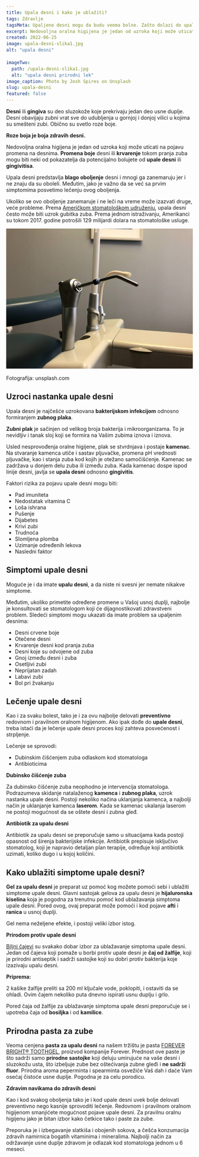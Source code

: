 ```yaml
---
title: Upala desni i kako je ublažiti?
tags: Zdravlje
tagsMeta: Upaljene desni mogu da budu veoma bolne. Zašto dolazi do upale, kako se leči i kako možemo da je sprečimo.
excerpt: Nedovoljna oralna higijena je jedan od uzroka koji može uticati na pojavu promena na desnima.
created: 2022-06-25
image: upala-desni-slika1.jpg
alt: "upala desni"

imageTwo:
  path: /upala-desni-slika1.jpg
  alt: "upala desni prirodni lek"
image_caption: Photo by Josh Spires on Unsplash
slug: upala-desni
featured: false
---
```


<div class="container max-width-adaptive-sm">
	<div class="text-component line-height-lg v-space-md">

**Desni** ili **gingiva** su deo sluzokože koje prekrivaju jedan deo usne duplje. Desni obavijaju zubni vrat sve do udubljenja u gornjoj i donjoj vilici u kojima su smešteni zubi. Obično su svetlo roze boje.

**Roze boja je boja zdravih desni.**

Nedovoljna oralna higijena je jedan od uzroka koji može uticati na pojavu promena na desnima. **Promena boje** desni ili **krvarenje** tokom pranja zuba mogu biti neki od pokazatelja da potencijalno bolujete od **upale desni** ili **gingivitisa**.

Upala desni predstavlja **blago oboljenje** desni i mnogi ga zanemaruju jer i ne znaju da su oboleli. Međutim, jako je važno da se već sa prvim simptomima posvetimo lečenju ovog oboljenja.

Ukoliko se ovo oboljenje zanemaruje i ne leči na vreme može izazvati druge, veće probleme. Prema [Američkom stomatološkom udruženju](https://www.healthline.com/health/gingivitis#types-of-infections), upala desni često može biti uzrok gubitka zuba. Prema jednom istraživanju, Amerikanci su tokom 2017. godine potrošili 129 milijardi dolara na stomatološke usluge.

![upala desni lečenje](./images/upala-desni-slika2.jpg)

Fotografija: unsplash.com

## Uzroci nastanka upale desni

Upala desni je najčešće uzrokovana **bakterijskom infekcijom** odnosno formiranjem **zubnog plaka**.

**Zubni plak** je sačinjen od velikog broja bakterija i mikroorganizama. To je nevidljiv i tanak sloj koji se formira na Vašim zubima iznova i iznova.

Usled nesprovođenja oralne higijene, plak se stvrdnjava i postaje **kamenac**. Na stvaranje kamenca utiče i sastav pljuvačke, promena pH vrednosti pljuvačke, kao i stanja zuba kod kojih je otežano samočišćenje. Kamenac se zadržava u donjem delu zuba ili između zuba. Kada kamenac dospe ispod linije desni, javlja se **upala desni** odnosno **gingivitis**.

Faktori rizika za pojavu upale desni mogu biti:

- Pad imuniteta
- Nedostatak vitamina C
- Loša ishrana 
- Pušenje
- Dijabetes
- Krivi zubi
- Trudnoća
- Slomljena plomba
- Uzimanje određenih lekova
- Nasledni faktor

## Simptomi upale desni

Moguće je i da imate **upalu desni**, a da niste ni svesni jer nemate nikakve simptome.

Međutim, ukoliko primetite određene promene u Vašoj usnoj duplji, najbolje je konsultovati se stomatologom koji će dijagnostikovati zdravstveni problem. Sledeći simptomi mogu ukazati da imate problem sa upaljenim desnima:

- Desni crvene boje
- Otečene desni
- Krvarenje desni kod pranja zuba 
- Desni koje su odvojene od zuba
- Gnoj između desni i zuba
- Osetljivi zubi 
- Neprijatan zadah
- Labavi zubi
- Bol pri žvakanju

## Lečenje upale desni

Kao i za svaku bolest, tako je i za ovu najbolje delovati **preventivno** redovnom i pravilnom oralnom higijenom. Ako ipak dođe do **upale desni**, treba istaći da je lečenje upale desni proces koji zahteva posvećenost i strpljenje. 

Lečenje se sprovodi:

- Dubinskim čišćenjem zuba odlaskom kod stomatologa
- Antibioticima

**Dubinsko čišćenje zuba**

Za dubinsko čišćenje zuba neophodno je intervencija stomatologa. Podrazumeva skidanje natalaženog **kamenca** i **zubnog plaka**, uzrok nastanka upale desni. Postoji nekoliko načina uklanjanja kamenca, a najbolji način je uklanjanje kamenca **laserom**. Kada se kamenac ukalanja laserom ne postoji mogućnost da se oštete desni i zubna gleđ.

**Antibiotik za upalu desni**

Antibiotik za upalu desni se preporučuje samo u situacijama kada postoji opasnost od širenja bakterijske infekcije. Antibiotik prepisuje isključivo stomatolog, koji je napravio detaljan plan terapije, određuje koji antibiotik uzimati, koliko dugo i u kojoj količini.

## Kako ublažiti simptome upale desni?

**Gel za upalu desni** je preparat uz pomoć kog možete pomoći sebi i ublažiti simptome upale desni. Glavni sastojak gelova za upalu desni je **hijaluronska kiselina** koja je pogodna za trenutnu pomoć kod ublažavanja simptoma upale desni. Pored ovog, ovaj preparat može pomoći i kod pojave **afti** i **ranica** u usnoj duplji. 

Gel nema neželjene efekte, i postoji veliki izbor istog.

**Prirodom protiv upale desni**

[Biljni čajevi](https://www.probotanic.com/informacije/izborite-se-sa-upalom-desni-na-prirodan-nacin/) su svakako dobar izbor za ublažavanje simptoma upale desni. Jedan od čajeva koji pomaže u borbi protiv upale desni je **čaj od žalfije**, koji je prirodni antiseptik i sadrži sastojke koji su dobri protiv bakterija koje izazivaju upalu desni.

**Priprema:**

2 kašike žalfije preliti sa 200 ml ključale vode, poklopiti, i ostaviti da se ohladi. Ovim čajem nekoliko puta dnevno ispirati usnu duplju i grlo. 

Pored čaja od žalfije za ublažavanje simptoma upale desni preporučuje se i upotreba čaja od **bosiljka** i od **kamilice**.

## Prirodna pasta za zube

Veoma cenjena **pasta za upalu desni** na našem tržištu je pasta [FOREVER BRIGHT® TOOTHGEL](https://flpshop.rs/licna-higijena/11668/forever-bright-toothgel/360000954255/personal.html), proizvod kompanije Forever. Prednost ove paste je što sadrži samo **prirodne sastojke** koji deluju umirujuće na vaše desni i sluzokožu usta, što izbeljuje zube bez oštećivanja zubne gleđi i **ne sadrži fluor**. Prirodna aroma peperminta i spearminta osvežiće Vaš dah i daće Vam osećaj čistoće usne duplje. Pogodna je za celu porodicu.

**Zdravim navikama do zdravih desni**


Kao i kod svakog oboljenja tako je i kod upale desni uvek bolje delovati preventivno nego kasnije sprovoditi lečenje. Redovnom i pravilnom oralnom higijenom smanjićete mogućnost pojave upale desni. Za pravilnu oralnu higijenu jako je bitan izbor kako četkice tako i paste za zube. 

Preporuka je i izbegavanje slatkiša i obojenih sokova, a češća konzumacija zdravih namirnica bogatih vitaminima i mineralima. Najbolji način za održavanje usne duplje zdravom je odlazak kod stomatologa jednom u 6 meseci.

  </div>
</div>